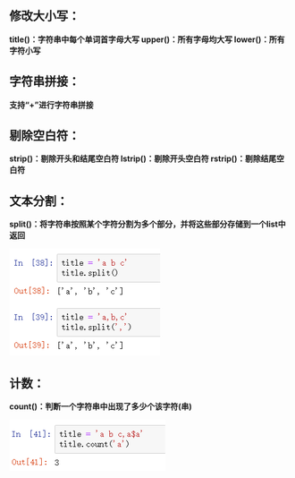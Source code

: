 ## 修改大小写：

**title()：字符串中每个单词首字母大写
upper()：所有字母均大写
lower()：所有字符小写**

## 字符串拼接：

**支持“+”进行字符串拼接**

## 剔除空白符：

**strip()：剔除开头和结尾空白符
lstrip()：剔除开头空白符
rstrip()：剔除结尾空白符**

## **文本分割：**

**split()：将字符串按照某个字符分割为多个部分，并将这些部分存储到一个list中返回**

![img](3-字符串.assets/20200818161112507.png)![点击并拖拽以移动](data:image/gif;base64,R0lGODlhAQABAPABAP///wAAACH5BAEKAAAALAAAAAABAAEAAAICRAEAOw==)



## 计数：

**count()：判断一个字符串中出现了多少个该字符(串)**

![img](3-字符串.assets/20200818161603166.png)![点击并拖拽以移动](data:image/gif;base64,R0lGODlhAQABAPABAP///wAAACH5BAEKAAAALAAAAAABAAEAAAICRAEAOw==)